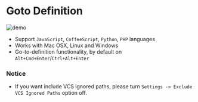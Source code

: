 # Goto Definition

![demo](http://ww1.sinaimg.cn/large/71ef46c1jw1f0f2vkw1aeg218f0p77rg.gif)

* Support `JavaScript`, `CoffeeScript`, `Python`, `PHP` languages
* Works with Mac OSX, Linux and Windows
* Go-to-definition functionality, by default on `Alt+Cmd+Enter`/`Ctrl+Alt+Enter`

### Notice

* If you want include VCS ignored paths, please turn `Settings -> Exclude VCS Ignored Paths` option off.
